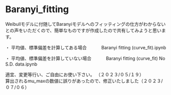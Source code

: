 # Baranyi_fitting

Weibullモデルに付随してBaranyiモデルへのフィッティングの仕方がわからないとの声をいただくので、簡単なものですが作成したので共有してみようと思います。

・ 平均値、標準偏差を計算してある場合　　　 Baranyi fitting (curve_fit).ipynb

・ 平均値、標準偏差を計算していない場合　　　 Baranyi fitting (curve_fit) No S.D. data.ipynb

適宜、変更等行い、ご自由にお使い下さい。 （２０２３/０５/１９）   
算出されるmu_maxの数値に誤りがあったので、修正いたしました（２０２３/０７/０６）
